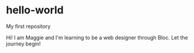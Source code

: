 # hello-world
My first repository

Hi! I am Maggie and I'm learning to be a web designer through Bloc. Let the journey begin!
